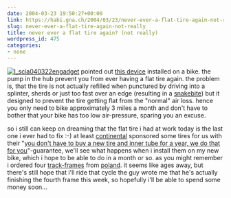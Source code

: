 ```yaml
---
date: 2004-03-23 19:50:27+00:00
link: https://habi.gna.ch/2004/03/23/never-ever-a-flat-tire-again-not-really/
slug: never-ever-a-flat-tire-again-not-really
title: never ever a flat tire again? (not really)
wordpress_id: 475
categories:
- none
---
```


[![l_scia040322](https://habi.gna.ch/blog/images/l_scia040322-tm.jpg)](https://habi.gna.ch/blog/images/l_scia040322.jpg)[engadget](http://www.engadget.com/entry/5721628849559352/) pointed out [this device](http://www.jinjapan.org/trends/science/sci040322.html#) installed on a bike. the pump in the hub prevent you from ever having a flat tire again. the problem is, that the tire is not actually refilled when punctured by driving into a splinter, sherds or just too fast over an edge (resulting in a [snakebite](http://66.102.9.104/search?q=cache:1XgAh-oyK2sJ:www.velotique.com/clinic-r.htm+snakebite+double+puncture&hl=en&start=5&ie=UTF-8)) but it designed to prevent the tire getting flat from the "normal" air loss.
hence you only need to bike approximately 3 miles a month and don't have to bother that your bike has too low air-pressure, sparing you an excuse.  

so i still can keep on dreaming that the flat tire i had at work today is the last one i ever had to fix :-)
at least [continental](http://www.conti-online.com/generator/www/start/index_de_de.html) sponsored some tires for us with their "[you don't have to buy a new tire and inner tube for a year, we do that for you](http://www.conti-online.com/generator/www/de/de/continental/fahrrad/allgemein/produkt_highlights/safetysystem_garantie_de.html)"-guarantee, we'll see what happens when i install them on my new bike, which i hope to be able to do in a month or so.
as you might remember i ordered four [track-frames](http://www.ostro.com.pl/en/shop/frames.htm) from [poland](http://www.ostro.com.pl/en/main.htm). it seems like ages away, but there's still hope that i'll ride that cycle  the guy wrote me that he's actually finishing the fourth frame this week, so hopefully i'll be able to spend some money soon...
